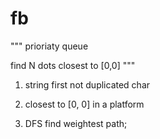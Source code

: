 # fb

"""
prioriaty queue

find N dots closest to [0,0]
"""

1. string first not duplicated char

2. closest to [0, 0] in a platform

3. DFS find weightest path; 